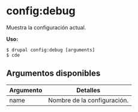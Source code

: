 # config:debug
Muestra la configuración actual.

**Uso:**
```
$ drupal config:debug [arguments]
$ cde  
```

## Argumentos disponibles
Argumento | Detalles
---------|-------------
name | Nombre de la configuración.
